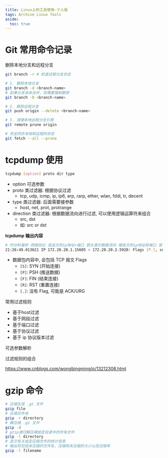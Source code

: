 ```yaml
---
title: Linux上的工具使用-个人版
tags: Archive Linux Tools
aside:
  toc: true
---
```


# Git 常用命令记录
删除本地分支和远程分支
```bash
git branch -r # 检查远程分支状态

# 1. 删除本地分支
git branch -d <branch-name>
# 如果分支尚未合并，则需要强制删除
git branch -D <branch-name>

# 2. 删除远程分支
git push origin --delete <branch-name>

# 3. 清理本地远程分支引用
git remote prune origin

# 完全同步本地和远程的状态
git fetch --all --prune
```

# tcpdump 使用
```bash
tcpdump [option] proto dir type
```
- option 可选参数
- proto 类过滤器: 根据协议过滤
    - tcp, udp, icmp, ip, ip6, arp, rarp, ether, wlan, fddi, tr, decent
- type 类过滤器: 后面需要接参数
    - host, net, prot, protrange
- direction 类过滤器: 根据数据流向进行过滤, 可以使用逻辑运算符来组合
    - src, dst
    - 如: src or dst

**tcpdump 输出内容**
```bash
# 时分秒毫秒 网络协议 发送方的ip地址+端口 箭头表示数据流向 接收方的ip地址和端口 冒号 数据包内容
21:26:49.013621 IP 172.20.20.1.15605 > 172.20.20.2.5920: Flags [P.], seq 49:97, ack 106048, win 4723, length 48
```
- 数据包内容中, 会包括 TCP 报文 Flags
    - `[S]`: SYN (开始连接)
    - `[P]`: PSH (推送数据)
    - `[F]`: FIN (结束连接)
    - `[R]`: RST (重置连接)
    - `[.]`: 没有 Flag, 可能是 ACK/URG

常用过滤规则
- 基于host过滤
- 基于网段过滤
- 基于端口过滤
- 基于协议过滤
- 基于 ip 协议版本过滤

可选参数解析

过滤规则的组合


https://www.cnblogs.com/wongbingming/p/13212306.html


# gzip 命令
```bash
# 压缩生成 .gz 文件
gzip file
# 压缩文件夹
gzip -r directory
# 解压缩 .gz 文件
gzip -d
# gzip递归解压缩给定目录中的所有文件
gzip -l directory
# 显示有关给定压缩文件的统计信息
# 输出将包括未压缩的文件名、压缩和未压缩的大小以及压缩率
gzip -l filename
```